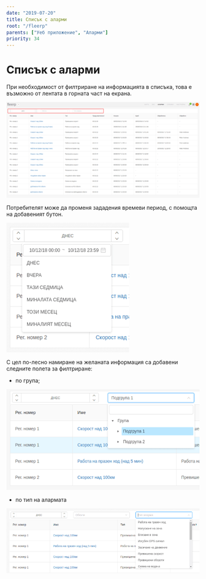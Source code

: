 ```yaml
---
date: "2019-07-20"
title: Списък с аларми
root: "/fleerp"
parents: ["Уеб приложение", "Аларми"]
priority: 34
---
```


# Списък с аларми

При необходимост от филтриране на информацията в списъка, това е възможно от лентата в горната част на екрана.

![AlarmsBar](alarms-bar.png)

Потребителят може да променя зададения времеви период, с помощта на добавеният бутон.

![Range](range.png)

С цел по-лесно намиране на желаната информация са добавени следните полета за филтриране: 

- по група;

![FilterByGroup](filter-by-group.png)

- по тип на алармата

![FilterByType](filter-by-type.png)
